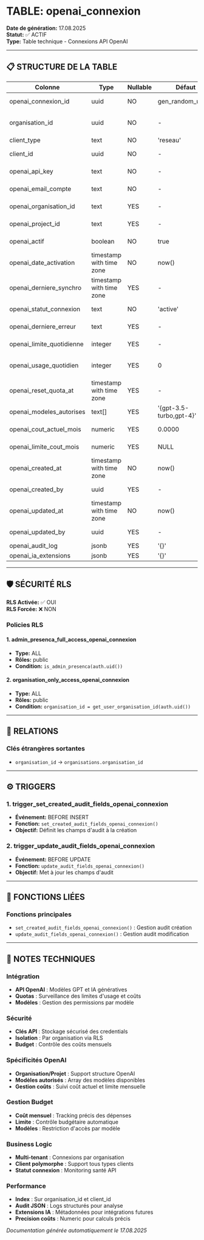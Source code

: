 # TABLE: openai_connexion

**Date de génération:** 17.08.2025  
**Statut:** ✅ ACTIF  
**Type:** Table technique - Connexions API OpenAI

---

## 📋 STRUCTURE DE LA TABLE

| Colonne | Type | Nullable | Défaut | Description |
|---------|------|----------|--------|-------------|
| openai_connexion_id | uuid | NO | gen_random_uuid() | 🔑 Identifiant unique |
| organisation_id | uuid | NO | - | 🔗 Organisation de rattachement |
| client_type | text | NO | 'reseau' | Type de client |
| client_id | uuid | NO | - | 🔗 Référence client |
| openai_api_key | text | NO | - | 🔐 Clé API OpenAI |
| openai_email_compte | text | NO | - | Email du compte OpenAI |
| openai_organisation_id | text | YES | - | ID organisation OpenAI |
| openai_project_id | text | YES | - | ID projet OpenAI |
| openai_actif | boolean | NO | true | Statut actif/inactif |
| openai_date_activation | timestamp with time zone | NO | now() | Date d'activation |
| openai_derniere_synchro | timestamp with time zone | YES | - | Dernière synchronisation |
| openai_statut_connexion | text | NO | 'active' | Statut de la connexion |
| openai_derniere_erreur | text | YES | - | Dernière erreur rencontrée |
| openai_limite_quotidienne | integer | YES | - | Limite quotidienne API |
| openai_usage_quotidien | integer | YES | 0 | Usage quotidien actuel |
| openai_reset_quota_at | timestamp with time zone | YES | - | Reset du quota |
| openai_modeles_autorises | text[] | YES | '{gpt-3.5-turbo,gpt-4}' | Modèles autorisés |
| openai_cout_actuel_mois | numeric | YES | 0.0000 | Coût actuel du mois |
| openai_limite_cout_mois | numeric | YES | NULL | Limite de coût mensuel |
| openai_created_at | timestamp with time zone | NO | now() | Date de création |
| openai_created_by | uuid | YES | - | Créé par (utilisateur) |
| openai_updated_at | timestamp with time zone | NO | now() | Date de modification |
| openai_updated_by | uuid | YES | - | Modifié par (utilisateur) |
| openai_audit_log | jsonb | YES | '{}' | Journal d'audit |
| openai_ia_extensions | jsonb | YES | '{}' | Extensions IA |

---

## 🛡️ SÉCURITÉ RLS

**RLS Activée:** ✅ OUI  
**RLS Forcée:** ❌ NON

### Policies RLS

#### 1. admin_presenca_full_access_openai_connexion
- **Type:** ALL
- **Rôles:** public
- **Condition:** `is_admin_presenca(auth.uid())`

#### 2. organisation_only_access_openai_connexion
- **Type:** ALL
- **Rôles:** public
- **Condition:** `organisation_id = get_user_organisation_id(auth.uid())`

---

## 🔗 RELATIONS

### Clés étrangères sortantes
- `organisation_id` → `organisations.organisation_id`

---

## ⚙️ TRIGGERS

### 1. trigger_set_created_audit_fields_openai_connexion
- **Événement:** BEFORE INSERT
- **Fonction:** `set_created_audit_fields_openai_connexion()`
- **Objectif:** Définit les champs d'audit à la création

### 2. trigger_update_audit_fields_openai_connexion
- **Événement:** BEFORE UPDATE
- **Fonction:** `update_audit_fields_openai_connexion()`
- **Objectif:** Met à jour les champs d'audit

---

## 🔧 FONCTIONS LIÉES

### Fonctions principales
- `set_created_audit_fields_openai_connexion()` : Gestion audit création
- `update_audit_fields_openai_connexion()` : Gestion audit modification

---

## 🎯 NOTES TECHNIQUES

### Intégration
- **API OpenAI** : Modèles GPT et IA génératives
- **Quotas** : Surveillance des limites d'usage et coûts
- **Modèles** : Gestion des permissions par modèle

### Sécurité
- **Clés API** : Stockage sécurisé des credentials
- **Isolation** : Par organisation via RLS
- **Budget** : Contrôle des coûts mensuels

### Spécificités OpenAI
- **Organisation/Projet** : Support structure OpenAI
- **Modèles autorisés** : Array des modèles disponibles
- **Gestion coûts** : Suivi coût actuel et limite mensuelle

### Gestion Budget
- **Coût mensuel** : Tracking précis des dépenses
- **Limite** : Contrôle budgétaire automatique
- **Modèles** : Restriction d'accès par modèle

### Business Logic
- **Multi-tenant** : Connexions par organisation
- **Client polymorphe** : Support tous types clients
- **Statut connexion** : Monitoring santé API

### Performance
- **Index** : Sur organisation_id et client_id
- **Audit JSON** : Logs structurés pour analyse
- **Extensions IA** : Métadonnées pour intégrations futures
- **Precision coûts** : Numeric pour calculs précis

*Documentation générée automatiquement le 17.08.2025*